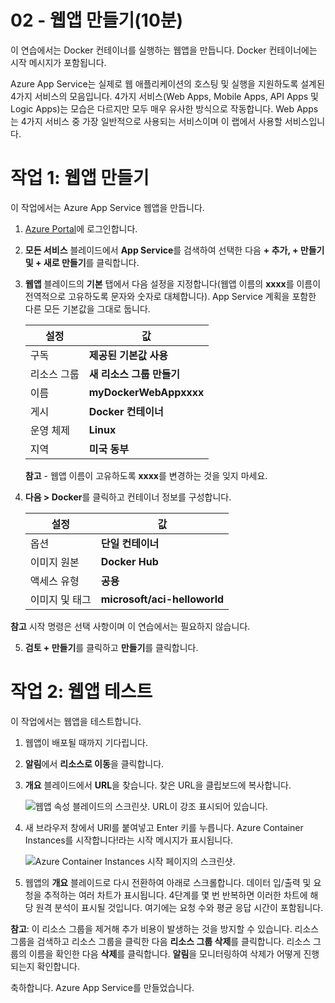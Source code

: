 ﻿---
wts:
    title: '02 - 웹앱 만들기(10분)'
    module: '모듈 02 - 핵심 Azure 서비스(워크로드)'
---
# 02 - 웹앱 만들기(10분)

이 연습에서는 Docker 컨테이너를 실행하는 웹앱을 만듭니다. Docker 컨테이너에는 시작 메시지가 포함됩니다. 

Azure App Service는 실제로 웹 애플리케이션의 호스팅 및 실행을 지원하도록 설계된 4가지 서비스의 모음입니다. 4가지 서비스(Web Apps, Mobile Apps, API Apps 및 Logic Apps)는 모습은 다르지만 모두 매우 유사한 방식으로 작동합니다. Web Apps는 4가지 서비스 중 가장 일반적으로 사용되는 서비스이며 이 랩에서 사용할 서비스입니다.

# 작업 1: 웹앱 만들기 

이 작업에서는 Azure App Service 웹앱을 만듭니다. 

1. [Azure Portal](http://portal.azure.com/)에 로그인합니다. 

2. **모든 서비스** 블레이드에서 **App Service**를 검색하여 선택한 다음 **+ 추가, + 만들기 및 + 새로 만들기**를 클릭합니다.

3. **웹앱** 블레이드의 **기본** 탭에서 다음 설정을 지정합니다(웹앱 이름의 **xxxx**를 이름이 전역적으로 고유하도록 문자와 숫자로 대체합니다). App Service 계획을 포함한 다른 모든 기본값을 그대로 둡니다. 

    | 설정 | 값 |
    | -- | -- |
    | 구독 | **제공된 기본값 사용** |
    | 리소스 그룹 | **새 리소스 그룹 만들기**|
    | 이름 | **myDockerWebAppxxxx** |
    | 게시 | **Docker 컨테이너** |
    | 운영 체제 | **Linux** |
    | 지역 | **미국 동부** |
    
    **참고** - 웹앱 이름이 고유하도록 **xxxx**를 변경하는 것을 잊지 마세요.

4. **다음 > Docker**를 클릭하고 컨테이너 정보를 구성합니다.  

    | 설정 | 값 |
    | -- | -- |
    | 옵션 | **단일 컨테이너** |
    | 이미지 원본 | **Docker Hub** |
    | 액세스 유형 | **공용** |
    | 이미지 및 태그 | **microsoft/aci-helloworld** |
    
 **참고** 시작 명령은 선택 사항이며 이 연습에서는 필요하지 않습니다.

5. **검토 + 만들기**를 클릭하고 **만들기**를 클릭합니다. 

# 작업 2: 웹앱 테스트

이 작업에서는 웹앱을 테스트합니다.

1. 웹앱이 배포될 때까지 기다립니다.

2. **알림**에서 **리소스로 이동**을 클릭합니다. 

3. **개요** 블레이드에서 **URL**을 찾습니다. 찾은 URL을 클립보드에 복사합니다.

    ![웹앱 속성 블레이드의 스크린샷. URL이 강조 표시되어 있습니다.](../images/0801.png)

4. 새 브라우저 창에서 URl를 붙여넣고 Enter 키를 누릅니다. Azure Container Instances를 시작합니다!라는 시작 메시지가 표시됩니다.

    ![Azure Container Instances 시작 페이지의 스크린샷.](../images/0802.png)

5. 웹앱의 **개요** 블레이드로 다시 전환하여 아래로 스크롤합니다. 데이터 입/출력 및 요청을 추적하는 여러 차트가 표시됩니다. 4단계를 몇 번 반복하면 이러한 차트에 해당 원격 분석이 표시될 것입니다. 여기에는 요청 수와 평균 응답 시간이 포함됩니다. 

**참고**: 이 리소스 그룹을 제거해 추가 비용이 발생하는 것을 방지할 수 있습니다. 리소스 그룹을 검색하고 리소스 그룹을 클릭한 다음 **리소스 그룹 삭제**를 클릭합니다. 리소스 그룹의 이름을 확인한 다음 **삭제**를 클릭합니다. **알림**을 모니터링하여 삭제가 어떻게 진행되는지 확인합니다.

축하합니다. Azure App Service를 만들었습니다.
